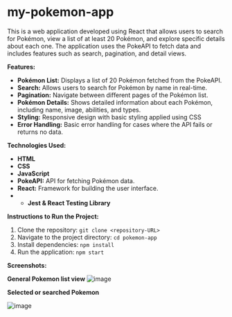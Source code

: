 # my-pokemon-app
This is a web application developed using React that allows users to search for Pokémon, view a list of at least 20 Pokémon, and explore specific details about each one. The application uses the PokeAPI to fetch data and includes features such as search, pagination, and detail views.

**Features:**
- **Pokémon List:** Displays a list of 20 Pokémon fetched from the PokeAPI.
- **Search:** Allows users to search for Pokémon by name in real-time.
- **Pagination:** Navigate between different pages of the Pokémon list.
- **Pokémon Details:** Shows detailed information about each Pokémon, including name, image, abilities, and types.
- **Styling:** Responsive design with basic styling applied using CSS
- **Error Handling:** Basic error handling for cases where the API fails or returns no data.

**Technologies Used:**
- **HTML**
- **CSS**
- **JavaScript**
- **PokeAPI:** API for fetching Pokémon data.
- **React:** Framework for building the user interface.
- - **Jest  & React Testing Library**


**Instructions to Run the Project:**
1. Clone the repository: `git clone <repository-URL>`
2. Navigate to the project directory: `cd pokemon-app`
3. Install dependencies: `npm install`
4. Run the application: `npm start`

**Screenshots:**

**General Pokemon list view**
![image](https://github.com/user-attachments/assets/40d84449-dc08-49fe-ae9d-b2183845a9bc)


**Selected or searched Pokemon**

![image](https://github.com/user-attachments/assets/dc7018dd-4069-449c-92ff-09f315661a67)








